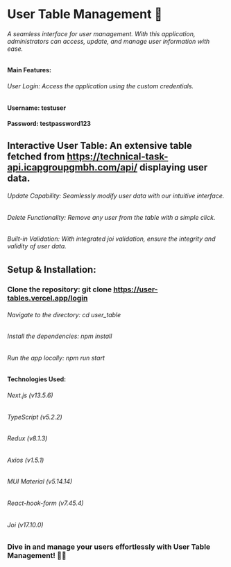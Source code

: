 # User Table Management 🚀

###### A seamless interface for user management. With this application, administrators can access, update, and manage user information with ease.

#### Main Features:

###### User Login: Access the application using the custom credentials.

#### Username: testuser

#### Password: testpassword123

## Interactive User Table: An extensive table fetched from https://technical-task-api.icapgroupgmbh.com/api/ displaying user data.

###### Update Capability: Seamlessly modify user data with our intuitive interface.

###### Delete Functionality: Remove any user from the table with a simple click.

###### Built-in Validation: With integrated joi validation, ensure the integrity and validity of user data.

## Setup & Installation:

### Clone the repository: git clone https://user-tables.vercel.app/login

###### Navigate to the directory: cd user_table

###### Install the dependencies: npm install

###### Run the app locally: npm run start

#### Technologies Used:

###### Next.js (v13.5.6)

###### TypeScript (v5.2.2)

###### Redux (v8.1.3)

###### Axios (v1.5.1)

###### MUI Material (v5.14.14)

###### React-hook-form (v7.45.4)

###### Joi (v17.10.0)

### Dive in and manage your users effortlessly with User Table Management! 👤💼
